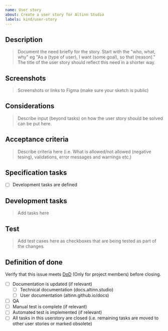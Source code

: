 ```yaml
---
name: User story
about: Create a user story for Altinn Studio
labels: kind/user-story
---
```


## Description
> Document the need briefly for the story. Start with the "who, what, why" eg "As a (type of user), I want (some goal), so that (reason)." The title of the user story should reflect this need in a shorter way.

## Screenshots
> Screenshots or links to Figma (make sure your sketch is public)

## Considerations
> Describe input (beyond tasks) on how the user story should be solved can be put here.

## Acceptance criteria
> Describe criteria here (i.e. What is allowed/not allowed (negative tesing), validations, error messages and warnings etc.)

## Specification tasks

- [ ] Development tasks are defined

## Development tasks
> Add tasks here

## Test
> Add test cases here as checkboxes that are being tested as part of the changes.

## Definition of done
Verify that this issue meets [DoD](https://confluence.brreg.no/display/T3KP/Definition+of+Done#DefinitionofDone-DoD%E2%80%93utvikling) (Only for project members) before closing.

- [ ] Documentation is updated (if relevant)
  - [ ] Technical documentation (docs.altinn.studio)
  - [ ] User documentation (altinn.github.io/docs)
- [ ] QA
- [ ] Manual test is complete (if relevant)
- [ ] Automated test is implemented (if relevant)
- [ ] All tasks in this userstory are closed (i.e. remaining tasks are moved to other user stories or marked obsolete)
